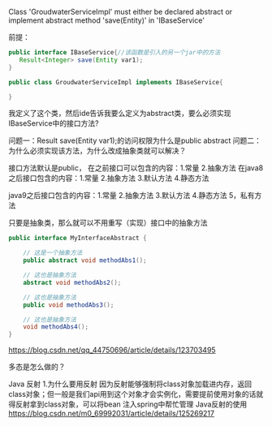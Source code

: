 Class 'GroudwaterServiceImpl' must either be declared abstract or implement abstract method 'save(Entity)' in 'IBaseService'

前提：
```java
public interface IBaseService{//该函数是引入的另一个jar中的方法
   Result<Integer> save(Entity var1);
}
```

```java
public class GroudwaterServiceImpl implements IBaseService{

}
```
我定义了这个类，然后ide告诉我要么定义为abstract类，要么必须实现IBaseService中的接口方法?

问题一：Result<Integer> save(Entity var1);的访问权限为什么是public abstract
问题二：为什么必须实现该方法，为什么改成抽象类就可以解决？

接口方法默认是public，
在之前接口可以包含的内容：1.常量  2.抽象方法
在java8之后接口包含的内容：1.常量  2.抽象方法 3.默认方法 4.静态方法

java9之后接口包含的内容：1.常量  2.抽象方法 3.默认方法 4.静态方法 5，私有方法


只要是抽象类，那么就可以不用重写（实现）接口中的抽象方法

```java
public interface MyInterfaceAbstract {

    // 这是一个抽象方法
    public abstract void methodAbs1();

    // 这也是抽象方法
    abstract void methodAbs2();

    // 这也是抽象方法
    public void methodAbs3();

    // 这也是抽象方法
    void methodAbs4();
}
```

https://blog.csdn.net/qq_44750696/article/details/123703495


多态是怎么做的？

Java 反射
1.为什么要用反射
因为反射能够强制将class对象加载进内存，返回class对象；但一般是我们api用到这个对象才会实例化，需要提前使用对象的话就得反射拿到class对象，可以将bean
注入spring中帮忙管理
Java反射的使用
https://blog.csdn.net/m0_69992031/article/details/125269217
